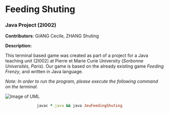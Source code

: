 # Feeding Shuting
### Java Project (2I002)


**Contributors**: GIANG Cecile, ZHANG Shuting


__Description:__

This terminal based game was created as part of a project for a Java teaching unit (2I002) at Pierre et Marie Curie University (_Sorbonne Universités, Paris_).
Our game is based on the already existing game *Feeding Frenzy*, and written in Java language.

_Note: In order to run the program, please execute the following command on the terminal._



![Image of UML](https://github.com/CecileGiang/FeedingShuting_JavaProject2I002/blob/master/UML_FeedingShuting.jpg)




```ruby
              javac *.java && java JeuFeedingShuting
```
